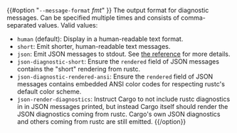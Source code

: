 {{#option "`--message-format` _fmt_" }}
The output format for diagnostic messages. Can be specified multiple times
and consists of comma-separated values. Valid values:

- `human` (default): Display in a human-readable text format.
- `short`: Emit shorter, human-readable text messages.
- `json`: Emit JSON messages to stdout. See
  [the reference](../reference/external-tools.html#json-messages)
  for more details.
- `json-diagnostic-short`: Ensure the `rendered` field of JSON messages contains
  the "short" rendering from rustc.
- `json-diagnostic-rendered-ansi`: Ensure the `rendered` field of JSON messages
  contains embedded ANSI color codes for respecting rustc's default color
  scheme.
- `json-render-diagnostics`: Instruct Cargo to not include rustc diagnostics in
  in JSON messages printed, but instead Cargo itself should render the
  JSON diagnostics coming from rustc. Cargo's own JSON diagnostics and others
  coming from rustc are still emitted.
{{/option}}
